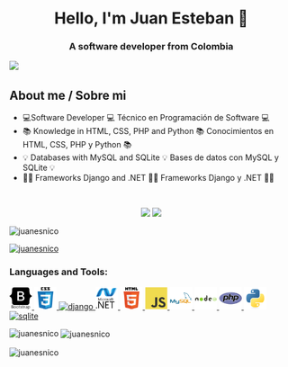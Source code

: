 <div align="center">
<h1 align="center">Hello, I'm <a>Juan Esteban</a> 👋</h1>
<h3 align="center">A software developer from Colombia</h3>
</div>
<img src="https://i.imgur.com/a1FL7RM.png">

## About me / Sobre mi

- 💻​​Software Developer 💻​ Técnico en Programación de Software 💻​
- 📚​ Knowledge in HTML, CSS, PHP and Python 📚​ Conocimientos en HTML, CSS, PHP y Python 📚​
- 💡​ Databases with MySQL and SQLite 💡​​ Bases de datos con MySQL y SQLite 💡​
- 👨‍💻 Frameworks Django and .NET 👨‍💻 Frameworks Django y .NET 👨‍💻
<br>

<p align="center">
  <img height="180em" src="https://github-readme-stats-eight-theta.vercel.app/api?username=JuanesNico&show_icons=true&theme=algolia&include_all_commits=true&count_private=true"/>
  <img height="180em" src="https://github-readme-stats-eight-theta.vercel.app/api/top-langs/?username=JuanesNico&layout=compact&langs_count=8&theme=algolia"/>
</p>

<p align="left"> <img src="https://komarev.com/ghpvc/?username=juanesnico&label=Profile%20views&color=0e75b6&style=flat" alt="juanesnico" /> </p>

<p align="left"> <a href="https://github.com/ryo-ma/github-profile-trophy"><img src="https://github-profile-trophy.vercel.app/?username=juanesnico" alt="juanesnico" /></a> </p>


<h3 align="left">Languages and Tools:</h3>
<p align="left"> <a href="https://getbootstrap.com" target="_blank" rel="noreferrer"> <img src="https://raw.githubusercontent.com/devicons/devicon/master/icons/bootstrap/bootstrap-plain-wordmark.svg" alt="bootstrap" width="40" height="40"/> </a> <a href="https://www.w3schools.com/css/" target="_blank" rel="noreferrer"> <img src="https://raw.githubusercontent.com/devicons/devicon/master/icons/css3/css3-original-wordmark.svg" alt="css3" width="40" height="40"/> </a> <a href="https://www.djangoproject.com/" target="_blank" rel="noreferrer"> <img src="https://cdn.worldvectorlogo.com/logos/django.svg" alt="django" width="40" height="40"/> </a> <a href="https://dotnet.microsoft.com/" target="_blank" rel="noreferrer"> <img src="https://raw.githubusercontent.com/devicons/devicon/master/icons/dot-net/dot-net-original-wordmark.svg" alt="dotnet" width="40" height="40"/> </a> <a href="https://www.w3.org/html/" target="_blank" rel="noreferrer"> <img src="https://raw.githubusercontent.com/devicons/devicon/master/icons/html5/html5-original-wordmark.svg" alt="html5" width="40" height="40"/> </a> <a href="https://developer.mozilla.org/en-US/docs/Web/JavaScript" target="_blank" rel="noreferrer"> <img src="https://raw.githubusercontent.com/devicons/devicon/master/icons/javascript/javascript-original.svg" alt="javascript" width="40" height="40"/> </a> <a href="https://www.mysql.com/" target="_blank" rel="noreferrer"> <img src="https://raw.githubusercontent.com/devicons/devicon/master/icons/mysql/mysql-original-wordmark.svg" alt="mysql" width="40" height="40"/> </a> <a href="https://nodejs.org" target="_blank" rel="noreferrer"> <img src="https://raw.githubusercontent.com/devicons/devicon/master/icons/nodejs/nodejs-original-wordmark.svg" alt="nodejs" width="40" height="40"/> </a> <a href="https://www.php.net" target="_blank" rel="noreferrer"> <img src="https://raw.githubusercontent.com/devicons/devicon/master/icons/php/php-original.svg" alt="php" width="40" height="40"/> </a> <a href="https://www.python.org" target="_blank" rel="noreferrer"> <img src="https://raw.githubusercontent.com/devicons/devicon/master/icons/python/python-original.svg" alt="python" width="40" height="40"/> </a> <a href="https://www.sqlite.org/" target="_blank" rel="noreferrer"> <img src="https://www.vectorlogo.zone/logos/sqlite/sqlite-icon.svg" alt="sqlite" width="40" height="40"/> </a> </p>


<p><img align="left" src="https://github-readme-stats.vercel.app/api/top-langs?username=juanesnico&show_icons=true&locale=en&layout=compact" alt="juanesnico" /></p>

<p>&nbsp;<img align="center" src="https://github-readme-stats.vercel.app/api?username=juanesnico&show_icons=true&locale=en" alt="juanesnico" /></p>

<p><img align="center" src="https://github-readme-streak-stats.herokuapp.com/?user=juanesnico&" alt="juanesnico" /></p>

